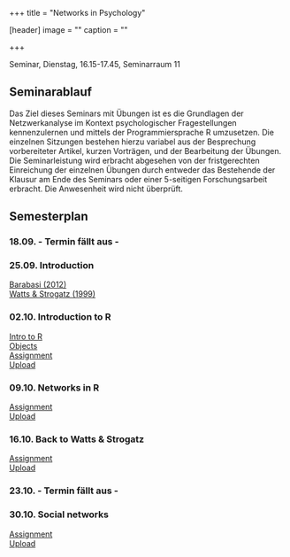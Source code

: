 +++
title = "Networks in Psychology"

[header]
image = ""
caption = ""

+++

<link rel="stylesheet" href="https://use.fontawesome.com/releases/v5.5.0/css/all.css" integrity="sha384-B4dIYHKNBt8Bc12p+WXckhzcICo0wtJAoU8YZTY5qE0Id1GSseTk6S+L3BlXeVIU" crossorigin="anonymous">



Seminar, Dienstag, 16.15-17.45, Seminarraum 11

## Seminarablauf

Das Ziel dieses Seminars mit Übungen ist es die Grundlagen der Netzwerkanalyse im Kontext psychologischer Fragestellungen kennenzulernen und mittels der Programmiersprache R umzusetzen. Die einzelnen Sitzungen bestehen hierzu variabel aus der Besprechung vorbereiteter Artikel, kurzen Vorträgen, und der Bearbeitung der Übungen. Die Seminarleistung wird erbracht abgesehen von der fristgerechten Einreichung der einzelnen Übungen durch entweder das Bestehende der Klausur am Ende des Seminars oder einer 5-seitigen Forschungsarbeit erbracht. Die Anwesenheit wird nicht überprüft.

## Semesterplan

### 18.09. - Termin fällt aus -

### 25.09. Introduction
<i class="far fa-file-alt"></i> [Barabasi (2012)](../../literature/Barabasi2012NetworkTakeover.pdf)<br>
<i class="far fa-file-alt"></i> [Watts & Strogatz (1999)](../../WattsStrogatz1998CollectiveDynamicsSmallWorld.pdf)

### 02.10. Introduction to R

<i class="fas fa-desktop fa-sm"></i> [Intro to R](https://therbootcamp.github.io/BaselRBootcamp_2018July/_sessions/IntroToR/IntroToR.html)<br>
<i class="fas fa-desktop fa-sm"></i> [Objects](https://therbootcamp.github.io/BaselRBootcamp_2018July/_sessions/Objects/Objects.html)<br>
<i class="fas fa-list-ul fa-sm"></i> [Assignment](https://therbootcamp.github.io/BaselRBootcamp_2018July/_sessions/Objects/Objects_practical.html)<br>
<i class="fas fa-file-upload"></i> [Upload](https://docs.google.com/forms/d/e/1FAIpQLSdTK6me2AtgwV-0pept3wNkv_zZ8pljYUZjmWHOS-eeuzXqBw/viewform?usp=sf_link)

### 09.10. Networks in R

<i class="fas fa-list-ul fa-sm  fa-sm"></i> [Assignment](assignments/watts_strogatz.html)<br>
<i class="fas fa-file-upload"></i> [Upload](https://docs.google.com/forms/d/e/1FAIpQLScCp4c14J7Ii2KhVe9SEG7Lm72-oYtwqNn9PsBIboZIkmjuaw/viewform?usp=sf_link)

### 16.10. Back to Watts & Strogatz

<i class="fas fa-list-ul fa-sm  fa-sm"></i> [Assignment](assignments/watts_strogatz_pt2.html)<br>
<i class="fas fa-file-upload"></i> [Upload](https://docs.google.com/forms/d/e/1FAIpQLScydGyIBzQYAoEKNIUaMWyCI2svqK1kIeZoItGThE5LsWF3kw/viewform?usp=sf_link)

### 23.10. - Termin fällt aus -

### 30.10. Social networks

<i class="fas fa-list-ul fa-sm  fa-sm"></i> [Assignment](assignments/watts_strogatz_pt2.html)<br>
<i class="fas fa-file-upload"></i> [Upload](https://docs.google.com/forms/d/e/1FAIpQLScydGyIBzQYAoEKNIUaMWyCI2svqK1kIeZoItGThE5LsWF3kw/viewform?usp=sf_link)
